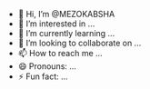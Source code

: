 - 👋 Hi, I’m @MEZOKABSHA
- 👀 I’m interested in ...
- 🌱 I’m currently learning ...
- 💞️ I’m looking to collaborate on ...
- 📫 How to reach me ...
- 😄 Pronouns: ...
- ⚡ Fun fact: ...

<!---
MEZOKABSHA/MEZOKABSHA is a ✨ special ✨ repository because its `README.md` (this file) appears on your GitHub profile.
You can click the Preview link to take a look at your changes.
--->
